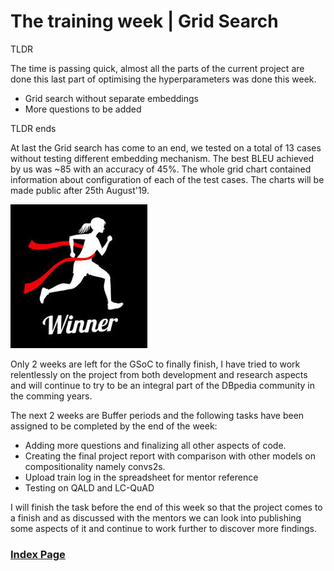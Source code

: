 # The training week | Grid Search

TLDR

The time is passing quick, almost all the parts of the current project are done this last part of optimising the hyperparameters was done this week.

- Grid search without separate embeddings
- More questions to be added

TLDR ends

At last the Grid search has come to an end, we tested on a total of 13 cases without testing different embedding mechanism. The best BLEU achieved by us was ~85 with an accuracy of 45%. The whole grid chart contained information about configuration of each of the test cases. The charts will be made public after 25th August'19.

![Grid Finish](static/grid-finish.jpeg)

Only 2 weeks are left for the GSoC to finally finish, I have tried to work relentlessly on the project from both development and research aspects and will continue to try to be an integral part of the DBpedia community in the comming years. 

The next 2 weeks are Buffer periods and the following tasks have been assigned to be completed by the end of the week:

- Adding more questions and finalizing all other aspects of code.
- Creating the final project report with comparison with other models on compositionality namely convs2s.
- Upload train log in the spreadsheet for mentor reference
- Testing on QALD and LC-QuAD

I will finish the task before the end of this week so that the project comes to a finish and as discussed with the mentors we can look into publishing some aspects of it and continue to work further to discover more findings.  
### [Index Page](https://anandpanchbhai.com/A-Neural-QA-Model-for-DBpedia/)
